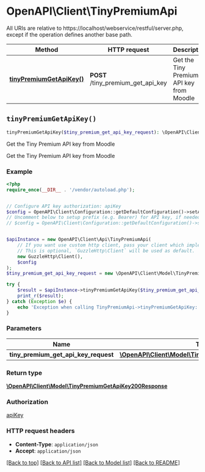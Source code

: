 # OpenAPI\Client\TinyPremiumApi

All URIs are relative to https://localhost/webservice/restful/server.php, except if the operation defines another base path.

| Method | HTTP request | Description |
| ------------- | ------------- | ------------- |
| [**tinyPremiumGetApiKey()**](TinyPremiumApi.md#tinyPremiumGetApiKey) | **POST** /tiny_premium_get_api_key | Get the Tiny Premium API key from Moodle |


## `tinyPremiumGetApiKey()`

```php
tinyPremiumGetApiKey($tiny_premium_get_api_key_request): \OpenAPI\Client\Model\TinyPremiumGetApiKey200Response
```

Get the Tiny Premium API key from Moodle

Get the Tiny Premium API key from Moodle

### Example

```php
<?php
require_once(__DIR__ . '/vendor/autoload.php');


// Configure API key authorization: apiKey
$config = OpenAPI\Client\Configuration::getDefaultConfiguration()->setApiKey('Authorization', 'YOUR_API_KEY');
// Uncomment below to setup prefix (e.g. Bearer) for API key, if needed
// $config = OpenAPI\Client\Configuration::getDefaultConfiguration()->setApiKeyPrefix('Authorization', 'Bearer');


$apiInstance = new OpenAPI\Client\Api\TinyPremiumApi(
    // If you want use custom http client, pass your client which implements `GuzzleHttp\ClientInterface`.
    // This is optional, `GuzzleHttp\Client` will be used as default.
    new GuzzleHttp\Client(),
    $config
);
$tiny_premium_get_api_key_request = new \OpenAPI\Client\Model\TinyPremiumGetApiKeyRequest(); // \OpenAPI\Client\Model\TinyPremiumGetApiKeyRequest

try {
    $result = $apiInstance->tinyPremiumGetApiKey($tiny_premium_get_api_key_request);
    print_r($result);
} catch (Exception $e) {
    echo 'Exception when calling TinyPremiumApi->tinyPremiumGetApiKey: ', $e->getMessage(), PHP_EOL;
}
```

### Parameters

| Name | Type | Description  | Notes |
| ------------- | ------------- | ------------- | ------------- |
| **tiny_premium_get_api_key_request** | [**\OpenAPI\Client\Model\TinyPremiumGetApiKeyRequest**](../Model/TinyPremiumGetApiKeyRequest.md)|  | |

### Return type

[**\OpenAPI\Client\Model\TinyPremiumGetApiKey200Response**](../Model/TinyPremiumGetApiKey200Response.md)

### Authorization

[apiKey](../../README.md#apiKey)

### HTTP request headers

- **Content-Type**: `application/json`
- **Accept**: `application/json`

[[Back to top]](#) [[Back to API list]](../../README.md#endpoints)
[[Back to Model list]](../../README.md#models)
[[Back to README]](../../README.md)

